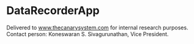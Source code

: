 # DataRecorderApp
Delivered to www.thecanarysystem.com for internal research purposes.
Contact person: Koneswaran S. Sivagurunathan, Vice President.

